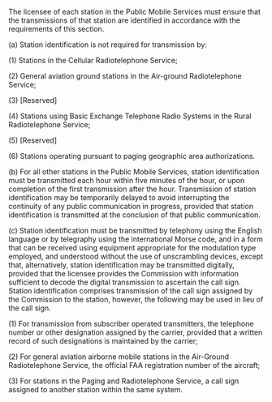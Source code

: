 The licensee of each station in the Public Mobile Services must ensure that the transmissions of that station are identified in accordance with the requirements of this section.

(a) Station identification is not required for transmission by:

(1) Stations in the Cellular Radiotelephone Service;

(2) General aviation ground stations in the Air-ground Radiotelephone Service;

(3) [Reserved]

(4) Stations using Basic Exchange Telephone Radio Systems in the Rural Radiotelephone Service;

(5) [Reserved]

(6) Stations operating pursuant to paging geographic area authorizations.

(b) For all other stations in the Public Mobile Services, station identification must be transmitted each hour within five minutes of the hour, or upon completion of the first transmission after the hour. Transmission of station identification may be temporarily delayed to avoid interrupting the continuity of any public communication in progress, provided that station identification is transmitted at the conclusion of that public communication.

(c) Station identification must be transmitted by telephony using the English language or by telegraphy using the international Morse code, and in a form that can be received using equipment appropriate for the modulation type employed, and understood without the use of unscrambling devices, except that, alternatively, station identification may be transmitted digitally, provided that the licensee provides the Commission with information sufficient to decode the digital transmission to ascertain the call sign. Station identification comprises transmission of the call sign assigned by the Commission to the station, however, the following may be used in lieu of the call sign.

(1) For transmission from subscriber operated transmitters, the telephone number or other designation assigned by the carrier, provided that a written record of such designations is maintained by the carrier;

(2) For general aviation airborne mobile stations in the Air-Ground Radiotelephone Service, the official FAA registration number of the aircraft;

(3) For stations in the Paging and Radiotelephone Service, a call sign assigned to another station within the same system.

